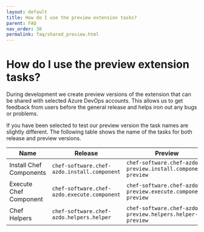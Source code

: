 ```yaml
---
layout: default
title: How do I use the preview extension tasks?
parent: FAQ
nav_order: 30
permalink: faq/shared_preview.html
---
```


# How do I use the preview extension tasks?

During development we create preview versions of the extension that can be shared with selected Azure DevOps accounts. This allows us to get feedback from users before the general release and helps iron out any bugs or problems.

If you have been selected to test our preview version the task names are slightly different. The following table shows the name of the tasks for both release and preview versions.

| Name | Release | Preview |
|---|---|---|
| Install Chef Components | `chef-software.chef-azdo.install.component` | `chef-software.chef-azdo-preview.install.component-preview` |
| Execute Chef Component | `chef-software.chef-azdo.execute.component` | `chef-software.chef-azdo-preview.execute.component-preview` |
| Chef Helpers | `chef-software.chef-azdo.helpers.helper` | `chef-software.chef-azdo-preview.helpers.helper-preview` |